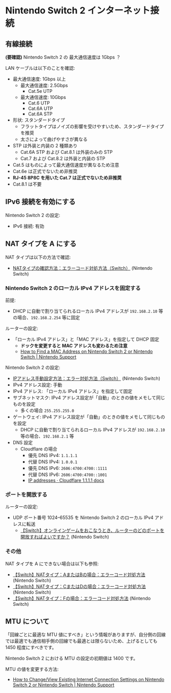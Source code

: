 # Nintendo Switch 2 インターネット接続

## 有線接続

**(要確認)** Nintendo Switch 2 の 最大通信速度は 1Gbps ？

LAN ケーブルは以下のことを確認:

- 最大通信速度: 1Gbps 以上
	- 最大通信速度: 2.5Gbps
		- Cat.5e UTP
	- 最大通信速度: 10Gbps
		- Cat.6 UTP
		- Cat.6A UTP
		- Cat.6A STP
- 形状: スタンダードタイプ
	- フラットタイプはノイズの影響を受けやすいため、スタンダードタイプを推奨
	- 太さによって曲げやすさが異なる
- STP は外装と内装の 2 種類あり
	- Cat.6A STP および Cat.8.1 は外装のみの STP
	- Cat.7 および Cat.8.2 は外装と内装の STP
- Cat.5 はものによって最大通信速度が異なるため注意
- Cat.6e は正式でないため非推奨
- **RJ-45 8P8C を用いた Cat.7 は正式でないため非推奨**
- Cat.8.1 は不要

## IPv6 接続を有効にする

Nintendo Switch 2 の設定:

- IPv6 接続: 有効

## NAT タイプを A にする

NAT タイプは以下の方法で確認:

- [NATタイプの確認方法：エラーコード対処方法（Switch）](https://support-jp.nintendo.com/app/answers/detail/a_id/34269) (Nintendo Switch)

### Nintendo Switch 2 のローカル IPv4 アドレスを固定する

前提:

- DHCP に自動で割り当てられるローカル IPv4 アドレスが `192.168.2.10` 等の場合、`192.168.2.254` 等に固定

ルーターの設定:

- 「ローカル IPv4 アドレス」と「MAC アドレス」を指定して DHCP 固定
	- **ドックを変更すると MAC アドレスも変わるため注意**
	- [How to Find a MAC Address on Nintendo Switch 2 or Nintendo Switch | Nintendo Support](https://en-americas-support.nintendo.com/app/answers/detail/a_id/22397)

Nintendo Switch 2 の設定:

- [IPアドレス手動設定方法：エラー対処方法（Switch）](https://support-jp.nintendo.com/app/answers/detail/a_id/34008) (Nintendo Switch)
- IPv4 アドレス設定: 手動
- IPv4 アドレス: 「ローカル IPv4 アドレス」を指定して固定
- サブネットマスク: IPv4 アドレス設定が「自動」のときの値をメモして同じものを設定
	- 多くの場合 `255.255.255.0`
- ゲートウェイ: IPv4 アドレス設定が「自動」のときの値をメモして同じものを設定
	- DHCP に自動で割り当てられるローカル IPv4 アドレスが `192.168.2.10` 等の場合、`192.168.2.1` 等
- DNS 設定
	- Cloudflare の場合
		- 優先 DNS IPv4: `1.1.1.1`
		- 代替 DNS IPv4: `1.0.0.1`
		- 優先 DNS IPv6: `2606:4700:4700::1111`
		- 代替 DNS IPv6: `2606:4700:4700::1001`
		- [IP addresses · Cloudflare 1.1.1.1 docs](https://developers.cloudflare.com/1.1.1.1/ip-addresses/)

### ポートを開放する

ルーターの設定:

- UDP ポート番号 1024–65535 を Nintendo Switch 2 のローカル IPv4 アドレスに転送
	- [【Switch】オンラインゲームをおこなうとき、ルーターのどのポートを開放すればよいですか？](https://support-jp.nintendo.com/app/answers/detail/a_id/36082) (Nintendo Switch)

### その他

NAT タイプを A にできない場合は以下も参照:

- [【Switch】NATタイプ：AまたはBの場合：エラーコード対処方法](https://support-jp.nintendo.com/app/answers/detail/a_id/34273) (Nintendo Switch)
- [【Switch】NATタイプ：CまたはDの場合：エラーコード対処方法](https://support-jp.nintendo.com/app/answers/detail/a_id/34275) (Nintendo Switch)
- [【Switch】NATタイプ：Fの場合：エラーコード対処方法](https://support-jp.nintendo.com/app/answers/detail/a_id/34277) (Nintendo Switch)

## MTU について

「回線ごとに最適な MTU 値にすべき」という情報がありますが、自分側の回線では最適でも通信相手側の回線でも最適とは限らないため、上げるとしても 1450 程度にすべきです。

Nintendo Switch 2 における MTU の設定の初期値は 1400 です。

MTU の値を変更する方法:

- [How to Change/View Existing Internet Connection Settings on Nintendo Switch 2 or Nintendo Switch | Nintendo Support](https://en-americas-support.nintendo.com/app/answers/detail/a_id/22316)
